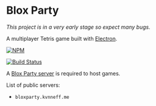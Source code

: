 # Blox Party

*This project is in a very early stage so expect many bugs.*

A multiplayer Tetris game built with [Electron](http://electron.atom.io/).

[![NPM](https://nodei.co/npm/bloxparty.png)](https://nodei.co/npm/bloxparty/)

[![Build Status](https://travis-ci.org/kvnneff/bloxparty.svg?branch=master)](https://travis-ci.org/kvnneff/bloxparty)

A [Blox Party server](https://github.com/kvnneff/bloxparty-server) is required to host games.

List of public servers:

- `bloxparty.kvnneff.me`

